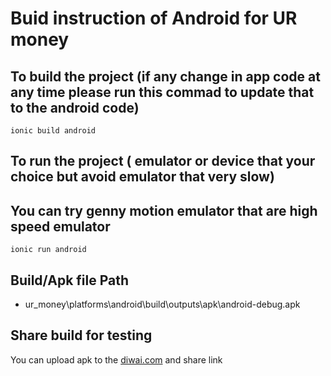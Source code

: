 # Buid instruction of Android for UR money

## To build the project (if any change in app code at any time please run this commad to update that to the android code) 
```script
ionic build android
``` 


## To run the project ( emulator or device that your choice but avoid emulator that very slow)
## You can try genny motion emulator that are high speed emulator

```script
ionic run android
```

## Build/Apk file Path
 * ur_money\platforms\android\build\outputs\apk\android-debug.apk

## Share build for testing
  You can upload apk to the [diwai.com](http://diawi.com/)  and share link


